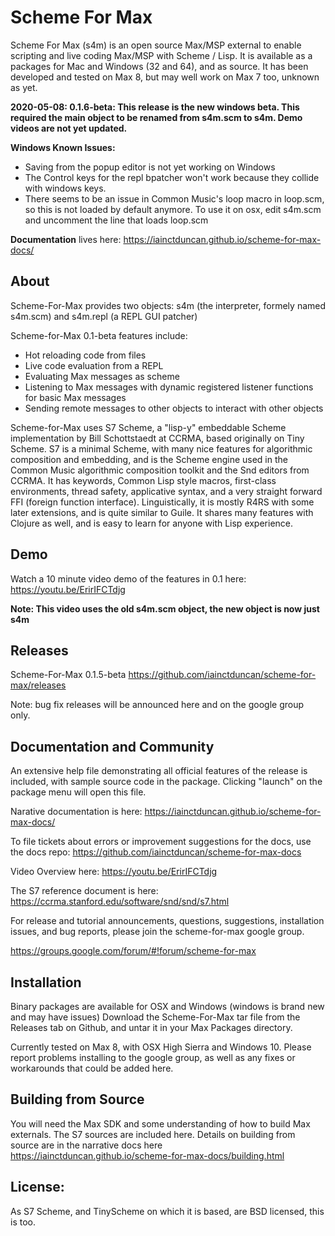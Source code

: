 # Scheme For Max
Scheme For Max (s4m) is an open source Max/MSP external to enable scripting and live coding 
Max/MSP with Scheme / Lisp. It is available as a packages for Mac and Windows (32 and 64), and as source. It has been developed and tested on Max 8, but may well work on Max 7 too, unknown as yet.

**2020-05-08: 0.1.6-beta: This release is the new windows beta. This required the main object to be renamed from s4m.scm to s4m.  Demo videos are not yet updated.** 

**Windows Known Issues:**
* Saving from the popup editor is not yet working on Windows
* The Control keys for the repl bpatcher won't work because they collide with windows keys.
* There seems to be an issue in Common Music's loop macro in loop.scm, so this is not loaded by default anymore. To use it on osx, edit s4m.scm and uncomment the line that loads loop.scm

**Documentation** lives here: https://iainctduncan.github.io/scheme-for-max-docs/ 

## About
Scheme-For-Max provides two objects: s4m (the interpreter, formely named s4m.scm) and s4m.repl (a REPL GUI patcher)

Scheme-for-Max 0.1-beta features include:
* Hot reloading code from files
* Live code evaluation from a REPL
* Evaluating Max messages as scheme
* Listening to Max messages with dynamic registered listener functions for basic Max messages
* Sending remote messages to other objects to interact with other objects

Scheme-for-Max uses S7 Scheme, a "lisp-y" embeddable Scheme implementation by Bill Schottstaedt at
CCRMA, based originally on Tiny Scheme.  S7 is a minimal Scheme, with many nice features for algorithmic 
composition and embedding, and is the Scheme engine used in the Common Music algorithmic composition
toolkit and the Snd editors from CCRMA. It has keywords, Common Lisp style macros, first-class environments, 
thread safety, applicative syntax, and a very straight forward FFI (foreign function interface). 
Linguistically, it is mostly R4RS with some later extensions, and is quite similar to Guile. It shares
many features with Clojure as well, and is easy to learn for anyone with Lisp experience. 

## Demo
Watch a 10 minute video demo of the features in 0.1 here:
https://youtu.be/ErirIFCTdjg

**Note: This video uses the old s4m.scm object, the new object is now just s4m**

## Releases
Scheme-For-Max 0.1.5-beta https://github.com/iainctduncan/scheme-for-max/releases

Note: bug fix releases will be announced here and on the google group only.

## Documentation and Community
An extensive help file demonstrating all official features of the release is included, with
sample source code in the package. Clicking "launch" on the package menu will open this file.

Narative documentation is here: https://iainctduncan.github.io/scheme-for-max-docs/ 

To file tickets about errors or improvement suggestions for the docs, use the docs repo: https://github.com/iainctduncan/scheme-for-max-docs

Video Overview here: https://youtu.be/ErirIFCTdjg

The S7 reference document is here: https://ccrma.stanford.edu/software/snd/snd/s7.html

For release and tutorial announcements, questions, suggestions, installation issues, and bug reports, 
please join the scheme-for-max google group.

https://groups.google.com/forum/#!forum/scheme-for-max

## Installation
Binary packages are available for OSX and Windows (windows is brand new and may have issues)
Download the Scheme-For-Max tar file from the Releases tab on Github,
and untar it in your Max Packages directory. 

Currently tested on Max 8, with OSX High Sierra and Windows 10. 
Please report problems installing to the google group, as well as any fixes
or workarounds that could be added here.

## Building from Source
You will need the Max SDK and some understanding of how to build Max externals. The S7 sources are included here. Details on building from source are in the narrative docs here https://iainctduncan.github.io/scheme-for-max-docs/building.html

## License: 
As S7 Scheme, and TinyScheme on which it is based, are BSD licensed, this is too.

